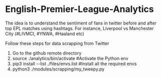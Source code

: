# English-Premier-League-Analytics
The idea is to understand the sentiment of fans in twitter before and after top EPL matches using hashtags. For instance, Liverpool vs Manchester City (#LIVMCI, #YNWA, #Haaland etc)


Follow these steps for data scrapping from Twitter 

1. Go to the github remote directory
2. source ./analytics/bin/activate #Activate the Python env
3. pip3 install --list ./files/envs.list #Install all the required envs
4. python3 ./modules/scrapping/my_tweepy.py
